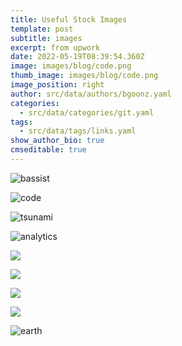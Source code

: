 ```yaml
---
title: Useful Stock Images
template: post
subtitle: images
excerpt: from upwork
date: 2022-05-19T08:39:54.360Z
image: images/blog/code.png
thumb_image: images/blog/code.png
image_position: right
author: src/data/authors/bgoonz.yaml
categories:
  - src/data/categories/git.yaml
tags:
  - src/data/tags/links.yaml
show_author_bio: true
cmseditable: true
---
```

![bassist](/blog/bassist.gif "bassist gif")



![code](/blog/code.png "code")



![tsunami](/blog/woodcuts_1.jpg "tsunami")

![analytics](/blog/analytics.jpg "analytics")

![](/blog/gradients_3.png)

![](/blog/nasa_space_shuttle_challenger.jpg)









![](/blog/woodcuts_1.jpg)

![](/blog/nasa_earth_grid.jpg)

![earth](/blog/nasa_the_blue_marble-1-.jpg "earth")

![]()

![]()

![]()

![]()





![]()

![]()

![]()

![]()

![]()

![]()

![]()

![]()



![]()
